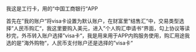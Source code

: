我这是工行卡，用的“中国工商银行“APP

首先在”我的账户“将visa卡设置为默认账户，在财富里”结售汇“中，交易类型选择”人民币购汇“，我这里要购入美元，进入”个人购汇申请书“界面，勾上协议等读秒完，外币转入账户选择”visa卡“，我是用来用于APP内购服务使用，购汇用途我选的是”海外购物“，人民币支付账户还是选择的”visa卡“

